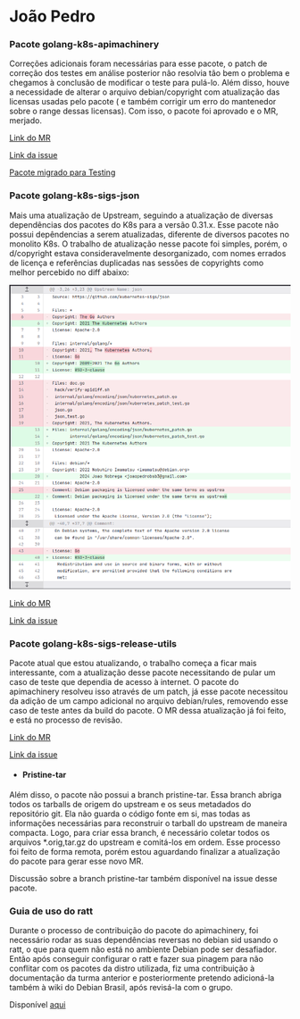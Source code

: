 # João Pedro

### Pacote golang-k8s-apimachinery

Correções adicionais foram necessárias para esse pacote, o patch de correção dos testes em análise posterior não resolvia tão bem o problema e chegamos à conclusão de modificar o teste para pulá-lo.
Além disso, houve a necessidade de alterar o arquivo debian/copyright com atualização das licensas usadas pelo pacote ( e também corrigir um erro do mantenedor sobre o range dessas licensas).
Com isso, o pacote foi aprovado e o MR, merjado.

[Link do MR](https://salsa.debian.org/go-team/packages/golang-k8s-apimachinery/-/merge_requests/1?commit_id=4bb8331c1ccc3b179ba0fa3993acfaeeec693aea)

[Link da issue](https://salsa.debian.org/debian-brasil-team/docs/-/issues/333)

[Pacote migrado para Testing](https://tracker.debian.org/news/1591560/golang-k8s-apimachinery-0313-1-migrated-to-testing/)


### Pacote golang-k8s-sigs-json

Mais uma atualização de Upstream, seguindo a atualização de diversas dependências dos pacotes do K8s para a versão 0.31.x.
Esse pacote não possui depêndencias a serem atualizadas, diferente de diversos pacotes no monolito K8s. O trabalho de atualização nesse pacote foi simples, porém, o d/copyright estava consideravelmente desorganizado, com nomes errados de licença
e referências duplicadas nas sessões de copyrights como melhor percebido no diff abaixo:

![Diff](./assets/jp_diff.png)

[Link do MR](https://salsa.debian.org/go-team/packages/golang-k8s-sigs-json/-/merge_requests/1)

[Link da issue](https://salsa.debian.org/debian-brasil-team/docs/-/issues/360)

### Pacote golang-k8s-sigs-release-utils

Pacote atual que estou atualizando, o trabalho começa a ficar mais interessante, com a atualização desse pacote necessitando de pular um caso de teste que dependia de acesso à internet.
O pacote do apimachinery resolveu isso através de um patch, já esse pacote necessitou da adição de um campo adicional no arquivo debian/rules, removendo esse caso de teste antes da build do pacote.
O MR dessa atualização já foi feito, e está no processo de revisão.

[Link do MR](https://salsa.debian.org/go-team/packages/golang-k8s-sigs-release-utils/-/merge_requests/1)

[Link da issue](https://salsa.debian.org/debian-brasil-team/docs/-/issues/379)

- #### Pristine-tar

Além disso, o pacote não possui a branch pristine-tar. Essa branch abriga todos os tarballs de origem do upstream e os seus metadados do repositório git. Ela não guarda o código fonte em si, 
mas todas as informações necessárias para reconstruir o tarball do upstream de maneira compacta.
Logo, para criar essa branch, é necessário coletar todos os arquivos *.orig,tar.gz do upstream e comitá-los em ordem. Esse processo foi feito de forma remota, porém estou aguardando finalizar a atualização 
do pacote para gerar esse novo MR.

Discussão sobre a branch pristine-tar também disponível na issue desse pacote.

### Guia de uso do ratt

Durante o processo de contribuição do pacote do apimachinery, foi necessário rodar as suas dependências reversas no debian sid usando o ratt, o que para quem não está no ambiente Debian pode ser desafiador.
Então após conseguir configurar o ratt e fazer sua pinagem para não conflitar com os pacotes da distro utilizada, fiz uma contribuição à documentação da turma anterior e posteriormente pretendo adicioná-la
também à wiki do Debian Brasil, após revisá-la com o grupo.

Disponível [aqui](https://mylena-angelica.github.io/Debian-GCES-24.1/tutoriais/tutorial_ratt/)
